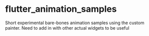 # flutter_animation_samples
Short experimental bare-bones animation samples using the custom painter. Need to add in with other actual widgets to be useful

